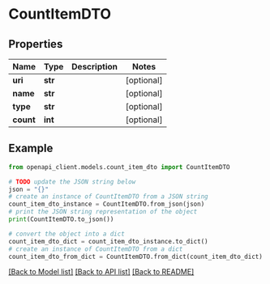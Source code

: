 # CountItemDTO


## Properties

Name | Type | Description | Notes
------------ | ------------- | ------------- | -------------
**uri** | **str** |  | [optional] 
**name** | **str** |  | [optional] 
**type** | **str** |  | [optional] 
**count** | **int** |  | [optional] 

## Example

```python
from openapi_client.models.count_item_dto import CountItemDTO

# TODO update the JSON string below
json = "{}"
# create an instance of CountItemDTO from a JSON string
count_item_dto_instance = CountItemDTO.from_json(json)
# print the JSON string representation of the object
print(CountItemDTO.to_json())

# convert the object into a dict
count_item_dto_dict = count_item_dto_instance.to_dict()
# create an instance of CountItemDTO from a dict
count_item_dto_from_dict = CountItemDTO.from_dict(count_item_dto_dict)
```
[[Back to Model list]](../README.md#documentation-for-models) [[Back to API list]](../README.md#documentation-for-api-endpoints) [[Back to README]](../README.md)


